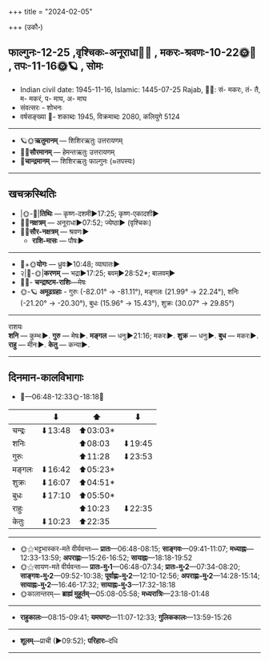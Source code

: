 +++
title = "2024-02-05"

+++
(उकौ॰)
## फाल्गुनः-12-25  ,वृश्चिकः-अनूराधा🌛🌌  ,  मकरः-श्रवणः-10-22🌞🌌  ,  तपः-11-16🌞🪐  , सोमः
- Indian civil date: 1945-11-16, Islamic: 1445-07-25 Rajab, 🌌🌞: सं- मकरः, तं- तै, म- मकरं, प- माघ, अ- माघ
- संवत्सरः - शोभनः
- वर्षसङ्ख्या 🌛- शकाब्दः 1945, विक्रमाब्दः 2080, कलियुगे 5124
___________________
- 🪐🌞**ऋतुमानम्** — शिशिरऋतुः उत्तरायणम्
- 🌌🌞**सौरमानम्** — हेमन्तऋतुः उत्तरायणम्
- 🌛**चान्द्रमानम्** — शिशिरऋतुः फाल्गुनः (≈तपस्यः)
___________________


## खचक्रस्थितिः
- |🌞-🌛|**तिथिः** — कृष्ण-दशमी►17:25; कृष्ण-एकादशी►  
- 🌌🌛**नक्षत्रम्** — अनूराधा►07:52; ज्येष्ठा► (वृश्चिकः)  
- 🌌🌞**सौर-नक्षत्रम्** — श्रवणः►  
  - **राशि-मासः** — पौषः► 
___________________
- 🌛+🌞**योगः** — ध्रुवः►10:48; व्याघातः►  
- २|🌛-🌞|**करणम्** — भद्रा►17:25; बवम्►28:52*; बालवम्►  
- 🌌🌛- **चन्द्राष्टम-राशिः**—मेषः  
- 🌞-🪐 **अमूढग्रहाः** - गुरुः (-82.01° → -81.11°), मङ्गलः (21.99° → 22.24°), शनिः (-21.20° → -20.30°), बुधः (15.96° → 15.43°), शुक्रः (30.07° → 29.85°)
___________________
राशयः  
**शनि** — कुम्भः►. **गुरु** — मेषः►. **मङ्गल** — धनुः►21:16; मकरः►. **शुक्र** — धनुः►. **बुध** — मकरः►. **राहु** — मीनः►. **केतु** — कन्या►. 
___________________


## दिनमान-कालविभागाः
- 🌅—06:48-12:33🌞-18:18🌇  

|      |⬇     |⬆     |⬇     |
|------|-----|-----|------|
|चन्द्रः|⬇13:48 |⬆03:03*|     |
|शनिः   |     |⬆08:03 |⬇19:45 |
|गुरुः  |     |⬆11:28 |⬇23:53 |
|मङ्गलः |⬇16:42 |⬆05:23*|     |
|शुक्रः |⬇16:07 |⬆04:51*|     |
|बुधः   |⬇17:10 |⬆05:50*|     |
|राहुः  |     |⬆10:23 |⬇22:35 |
|केतुः  |⬇10:23 |⬆22:35 |     |
___________________
- 🌞⚝भट्टभास्कर-मते वीर्यवन्तः— **प्रातः**—06:48-08:15; **साङ्गवः**—09:41-11:07; **मध्याह्नः**—12:33-13:59; **अपराह्णः**—15:26-16:52; **सायाह्नः**—18:18-19:52  
- 🌞⚝सायण-मते वीर्यवन्तः— **प्रातः-मु॰1**—06:48-07:34; **प्रातः-मु॰2**—07:34-08:20; **साङ्गवः-मु॰2**—09:52-10:38; **पूर्वाह्णः-मु॰2**—12:10-12:56; **अपराह्णः-मु॰2**—14:28-15:14; **सायाह्नः-मु॰2**—16:46-17:32; **सायाह्नः-मु॰3**—17:32-18:18  
- 🌞कालान्तरम्— **ब्राह्मं मुहूर्तम्**—05:08-05:58; **मध्यरात्रिः**—23:18-01:48  
___________________
- **राहुकालः**—08:15-09:41; **यमघण्टः**—11:07-12:33; **गुलिककालः**—13:59-15:26  
___________________
- **शूलम्**—प्राची (►09:52); **परिहारः**–दधि  
___________________

